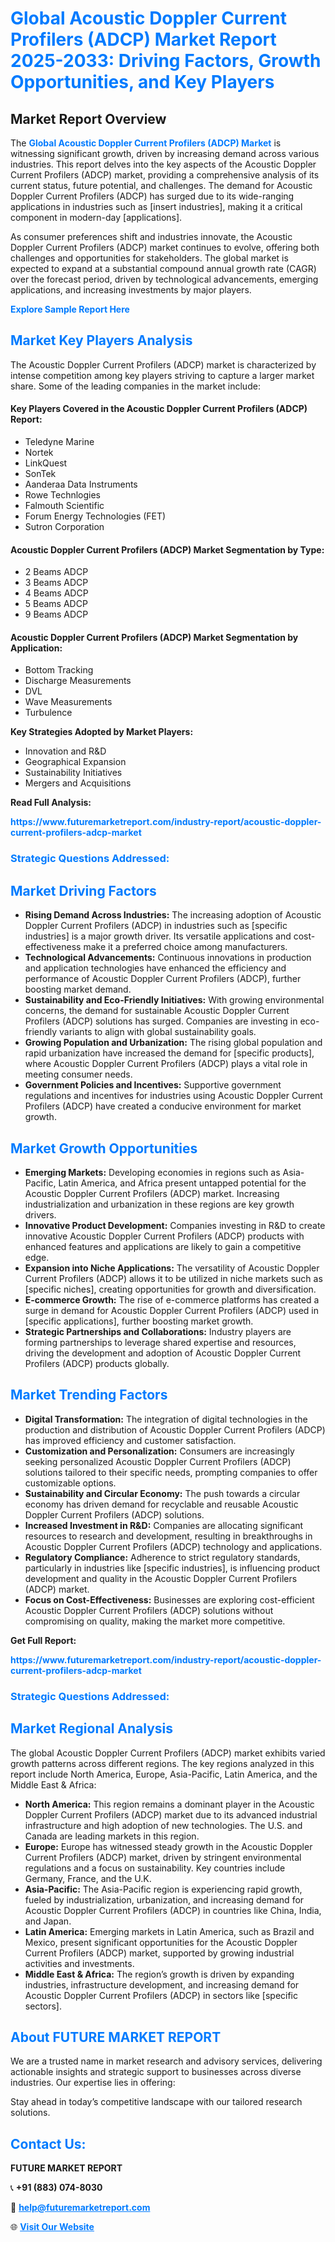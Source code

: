 <h1 style="color: #007BFF;">Global Acoustic Doppler Current Profilers (ADCP) Market Report 2025-2033: Driving Factors, Growth Opportunities, and Key Players</h1>

<section id="overview">
<h2>Market Report Overview</h2>
<p>The <a href="https://www.futuremarketreport.com/industry-report/acoustic-doppler-current-profilers-adcp-market" style="color: #007BFF; text-decoration: none;"><strong>Global Acoustic Doppler Current Profilers (ADCP) Market</strong></a> is witnessing significant growth, driven by increasing demand across various industries. This report delves into the key aspects of the Acoustic Doppler Current Profilers (ADCP) market, providing a comprehensive analysis of its current status, future potential, and challenges. The demand for Acoustic Doppler Current Profilers (ADCP) has surged due to its wide-ranging applications in industries such as [insert industries], making it a critical component in modern-day [applications].</p>
<p>As consumer preferences shift and industries innovate, the Acoustic Doppler Current Profilers (ADCP) market continues to evolve, offering both challenges and opportunities for stakeholders. The global market is expected to expand at a substantial compound annual growth rate (CAGR) over the forecast period, driven by technological advancements, emerging applications, and increasing investments by major players.</p>
</section>

<section id="overview">
<p><a href="https://www.futuremarketreport.com/request-sample/reportId=83772" style="color: #007BFF; text-decoration: none;"><strong>Explore Sample Report Here</strong></a></p>
</section>

<section id="key-players">
<h2 style="color: #007BFF;">Market Key Players Analysis</h2>
<p>The Acoustic Doppler Current Profilers (ADCP) market is characterized by intense competition among key players striving to capture a larger market share. Some of the leading companies in the market include:</p>
<h4>Key Players Covered in the Acoustic Doppler Current Profilers (ADCP) Report:</h4>
<ul><li>Teledyne Marine</li><li>Nortek</li><li>LinkQuest</li><li>SonTek</li><li>Aanderaa Data Instruments</li><li>Rowe Technlogies</li><li>Falmouth Scientific</li><li>Forum Energy Technologies (FET)</li><li>Sutron Corporation</li></ul>
<h4>Acoustic Doppler Current Profilers (ADCP) Market Segmentation by Type:</h4>
<ul><li>2 Beams ADCP</li><li>3 Beams ADCP</li><li>4 Beams ADCP</li><li>5 Beams ADCP</li><li>9 Beams ADCP</li></ul>

<h4>Acoustic Doppler Current Profilers (ADCP) Market Segmentation by Application:</h4>
<ul><li>Bottom Tracking</li><li>Discharge Measurements</li><li>DVL</li><li>Wave Measurements</li><li>Turbulence</li></ul>
<p><strong>Key Strategies Adopted by Market Players:</strong></p>
<ul>
<li>Innovation and R&D</li>
<li>Geographical Expansion</li>
<li>Sustainability Initiatives</li>
<li>Mergers and Acquisitions</li>
</ul>
</section>

<section>
<p><strong>Read Full Analysis: </strong></p><a href="https://www.futuremarketreport.com/industry-report/acoustic-doppler-current-profilers-adcp-market" style="color: #007BFF; text-decoration: none;"><strong>https://www.futuremarketreport.com/industry-report/acoustic-doppler-current-profilers-adcp-market</strong></a>
<h3 style="color: #007BFF;">Strategic Questions Addressed:</h3>
</section>

<section id="driving-factors">
<h2 style="color: #007BFF;">Market Driving Factors</h2>
<ul>
<li><strong>Rising Demand Across Industries:</strong> The increasing adoption of Acoustic Doppler Current Profilers (ADCP) in industries such as [specific industries] is a major growth driver. Its versatile applications and cost-effectiveness make it a preferred choice among manufacturers.</li>
<li><strong>Technological Advancements:</strong> Continuous innovations in production and application technologies have enhanced the efficiency and performance of Acoustic Doppler Current Profilers (ADCP), further boosting market demand.</li>
<li><strong>Sustainability and Eco-Friendly Initiatives:</strong> With growing environmental concerns, the demand for sustainable Acoustic Doppler Current Profilers (ADCP) solutions has surged. Companies are investing in eco-friendly variants to align with global sustainability goals.</li>
<li><strong>Growing Population and Urbanization:</strong> The rising global population and rapid urbanization have increased the demand for [specific products], where Acoustic Doppler Current Profilers (ADCP) plays a vital role in meeting consumer needs.</li>
<li><strong>Government Policies and Incentives:</strong> Supportive government regulations and incentives for industries using Acoustic Doppler Current Profilers (ADCP) have created a conducive environment for market growth.</li>
</ul>
</section>

<section id="growth-opportunities">
<h2 style="color: #007BFF;">Market Growth Opportunities</h2>
<ul>
<li><strong>Emerging Markets:</strong> Developing economies in regions such as Asia-Pacific, Latin America, and Africa present untapped potential for the Acoustic Doppler Current Profilers (ADCP) market. Increasing industrialization and urbanization in these regions are key growth drivers.</li>
<li><strong>Innovative Product Development:</strong> Companies investing in R&D to create innovative Acoustic Doppler Current Profilers (ADCP) products with enhanced features and applications are likely to gain a competitive edge.</li>
<li><strong>Expansion into Niche Applications:</strong> The versatility of Acoustic Doppler Current Profilers (ADCP) allows it to be utilized in niche markets such as [specific niches], creating opportunities for growth and diversification.</li>
<li><strong>E-commerce Growth:</strong> The rise of e-commerce platforms has created a surge in demand for Acoustic Doppler Current Profilers (ADCP) used in [specific applications], further boosting market growth.</li>
<li><strong>Strategic Partnerships and Collaborations:</strong> Industry players are forming partnerships to leverage shared expertise and resources, driving the development and adoption of Acoustic Doppler Current Profilers (ADCP) products globally.</li>
</ul>
</section>

<section id="trending-factors">
<h2 style="color: #007BFF;">Market Trending Factors</h2>
<ul>
<li><strong>Digital Transformation:</strong> The integration of digital technologies in the production and distribution of Acoustic Doppler Current Profilers (ADCP) has improved efficiency and customer satisfaction.</li>
<li><strong>Customization and Personalization:</strong> Consumers are increasingly seeking personalized Acoustic Doppler Current Profilers (ADCP) solutions tailored to their specific needs, prompting companies to offer customizable options.</li>
<li><strong>Sustainability and Circular Economy:</strong> The push towards a circular economy has driven demand for recyclable and reusable Acoustic Doppler Current Profilers (ADCP) solutions.</li>
<li><strong>Increased Investment in R&D:</strong> Companies are allocating significant resources to research and development, resulting in breakthroughs in Acoustic Doppler Current Profilers (ADCP) technology and applications.</li>
<li><strong>Regulatory Compliance:</strong> Adherence to strict regulatory standards, particularly in industries like [specific industries], is influencing product development and quality in the Acoustic Doppler Current Profilers (ADCP) market.</li>
<li><strong>Focus on Cost-Effectiveness:</strong> Businesses are exploring cost-efficient Acoustic Doppler Current Profilers (ADCP) solutions without compromising on quality, making the market more competitive.</li>
</ul>
</section>

<section>
<p><strong>Get Full Report: </strong></p><a href="https://www.futuremarketreport.com/industry-report/acoustic-doppler-current-profilers-adcp-market" style="color: #007BFF; text-decoration: none;"><strong>https://www.futuremarketreport.com/industry-report/acoustic-doppler-current-profilers-adcp-market</strong></a>
<h3 style="color: #007BFF;">Strategic Questions Addressed:</h3>
</section>


<section id="regional-analysis">
<h2 style="color: #007BFF;">Market Regional Analysis</h2>
<p>The global Acoustic Doppler Current Profilers (ADCP) market exhibits varied growth patterns across different regions. The key regions analyzed in this report include North America, Europe, Asia-Pacific, Latin America, and the Middle East & Africa:</p>
<ul>
<li><strong>North America:</strong> This region remains a dominant player in the Acoustic Doppler Current Profilers (ADCP) market due to its advanced industrial infrastructure and high adoption of new technologies. The U.S. and Canada are leading markets in this region.</li>
<li><strong>Europe:</strong> Europe has witnessed steady growth in the Acoustic Doppler Current Profilers (ADCP) market, driven by stringent environmental regulations and a focus on sustainability. Key countries include Germany, France, and the U.K.</li>
<li><strong>Asia-Pacific:</strong> The Asia-Pacific region is experiencing rapid growth, fueled by industrialization, urbanization, and increasing demand for Acoustic Doppler Current Profilers (ADCP) in countries like China, India, and Japan.</li>
<li><strong>Latin America:</strong> Emerging markets in Latin America, such as Brazil and Mexico, present significant opportunities for the Acoustic Doppler Current Profilers (ADCP) market, supported by growing industrial activities and investments.</li>
<li><strong>Middle East & Africa:</strong> The region’s growth is driven by expanding industries, infrastructure development, and increasing demand for Acoustic Doppler Current Profilers (ADCP) in sectors like [specific sectors].</li>
</ul>
</section>

<footer>
<h2 style="color: #007BFF;">About FUTURE MARKET REPORT</h2>
<p>We are a trusted name in market research and advisory services, delivering actionable insights and strategic support to businesses across diverse industries. Our expertise lies in offering:</p>

<p>Stay ahead in today’s competitive landscape with our tailored research solutions.</p>

<h2 style="color: #007BFF;">Contact Us:</h2>
<p><strong>FUTURE MARKET REPORT</strong></p>
<p>📞 <strong>+91 (883) 074-8030</strong></p>
<p>📧 <strong><a href="mailto:help@futuremarketreport.com" style="color: #007BFF;">help@futuremarketreport.com</a></strong></p>
<p>🌐 <strong><a href="https://www.futuremarketreport.com/" style="color: #007BFF;">Visit Our Website</a></strong></p>
</footer>